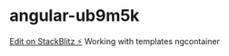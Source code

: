# angular-ub9m5k

[Edit on StackBlitz ⚡️](https://stackblitz.com/edit/angular-ub9m5k)
Working with templates
ngcontainer
